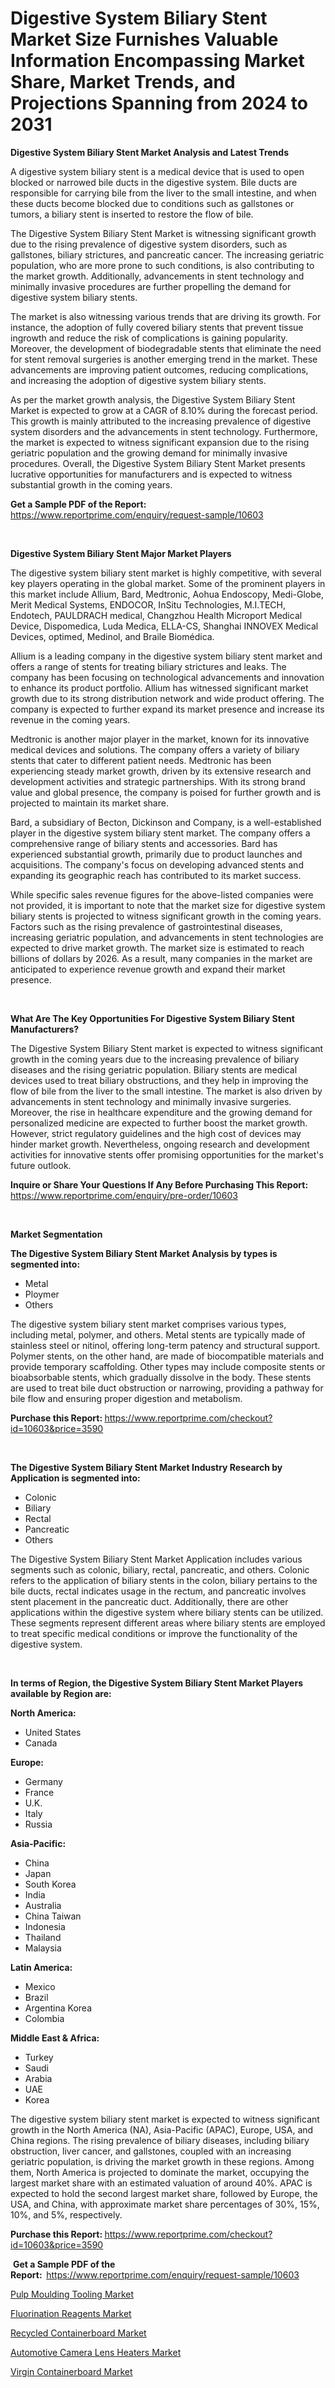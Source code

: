 <p><h1>Digestive System Biliary Stent Market Size Furnishes Valuable Information Encompassing Market Share, Market Trends, and Projections Spanning from 2024 to 2031</h1></p><p><strong>Digestive System Biliary Stent Market Analysis and Latest Trends</strong></p>
<p><p>A digestive system biliary stent is a medical device that is used to open blocked or narrowed bile ducts in the digestive system. Bile ducts are responsible for carrying bile from the liver to the small intestine, and when these ducts become blocked due to conditions such as gallstones or tumors, a biliary stent is inserted to restore the flow of bile.</p><p>The Digestive System Biliary Stent Market is witnessing significant growth due to the rising prevalence of digestive system disorders, such as gallstones, biliary strictures, and pancreatic cancer. The increasing geriatric population, who are more prone to such conditions, is also contributing to the market growth. Additionally, advancements in stent technology and minimally invasive procedures are further propelling the demand for digestive system biliary stents.</p><p>The market is also witnessing various trends that are driving its growth. For instance, the adoption of fully covered biliary stents that prevent tissue ingrowth and reduce the risk of complications is gaining popularity. Moreover, the development of biodegradable stents that eliminate the need for stent removal surgeries is another emerging trend in the market. These advancements are improving patient outcomes, reducing complications, and increasing the adoption of digestive system biliary stents.</p><p>As per the market growth analysis, the Digestive System Biliary Stent Market is expected to grow at a CAGR of 8.10% during the forecast period. This growth is mainly attributed to the increasing prevalence of digestive system disorders and the advancements in stent technology. Furthermore, the market is expected to witness significant expansion due to the rising geriatric population and the growing demand for minimally invasive procedures. Overall, the Digestive System Biliary Stent Market presents lucrative opportunities for manufacturers and is expected to witness substantial growth in the coming years.</p></p>
<p><strong>Get a Sample PDF of the Report:&nbsp;</strong> <a href="https://www.reportprime.com/enquiry/request-sample/10603">https://www.reportprime.com/enquiry/request-sample/10603</a></p>
<p>&nbsp;</p>
<p><strong>Digestive System Biliary Stent Major Market Players</strong></p>
<p><p>The digestive system biliary stent market is highly competitive, with several key players operating in the global market. Some of the prominent players in this market include Allium, Bard, Medtronic, Aohua Endoscopy, Medi-Globe, Merit Medical Systems, ENDOCOR, InSitu Technologies, M.I.TECH, Endotech, PAULDRACH medical, Changzhou Health Microport Medical Device, Dispomedica, Luda Medica, ELLA-CS, Shanghai INNOVEX Medical Devices, optimed, Medinol, and Braile Biomédica.</p><p>Allium is a leading company in the digestive system biliary stent market and offers a range of stents for treating biliary strictures and leaks. The company has been focusing on technological advancements and innovation to enhance its product portfolio. Allium has witnessed significant market growth due to its strong distribution network and wide product offering. The company is expected to further expand its market presence and increase its revenue in the coming years.</p><p>Medtronic is another major player in the market, known for its innovative medical devices and solutions. The company offers a variety of biliary stents that cater to different patient needs. Medtronic has been experiencing steady market growth, driven by its extensive research and development activities and strategic partnerships. With its strong brand value and global presence, the company is poised for further growth and is projected to maintain its market share.</p><p>Bard, a subsidiary of Becton, Dickinson and Company, is a well-established player in the digestive system biliary stent market. The company offers a comprehensive range of biliary stents and accessories. Bard has experienced substantial growth, primarily due to product launches and acquisitions. The company's focus on developing advanced stents and expanding its geographic reach has contributed to its market success.</p><p>While specific sales revenue figures for the above-listed companies were not provided, it is important to note that the market size for digestive system biliary stents is projected to witness significant growth in the coming years. Factors such as the rising prevalence of gastrointestinal diseases, increasing geriatric population, and advancements in stent technologies are expected to drive market growth. The market size is estimated to reach billions of dollars by 2026. As a result, many companies in the market are anticipated to experience revenue growth and expand their market presence.</p></p>
<p>&nbsp;</p>
<p><strong>What Are The Key Opportunities For Digestive System Biliary Stent Manufacturers?</strong></p>
<p><p>The Digestive System Biliary Stent market is expected to witness significant growth in the coming years due to the increasing prevalence of biliary diseases and the rising geriatric population. Biliary stents are medical devices used to treat biliary obstructions, and they help in improving the flow of bile from the liver to the small intestine. The market is also driven by advancements in stent technology and minimally invasive surgeries. Moreover, the rise in healthcare expenditure and the growing demand for personalized medicine are expected to further boost the market growth. However, strict regulatory guidelines and the high cost of devices may hinder market growth. Nevertheless, ongoing research and development activities for innovative stents offer promising opportunities for the market's future outlook.</p></p>
<p><strong>Inquire or Share Your Questions If Any Before Purchasing This Report:</strong> <a href="https://www.reportprime.com/enquiry/pre-order/10603">https://www.reportprime.com/enquiry/pre-order/10603</a></p>
<p>&nbsp;</p>
<p><strong>Market Segmentation</strong></p>
<p><strong>The Digestive System Biliary Stent Market Analysis by types is segmented into:</strong></p>
<p><ul><li>Metal</li><li>Ploymer</li><li>Others</li></ul></p>
<p><p>The digestive system biliary stent market comprises various types, including metal, polymer, and others. Metal stents are typically made of stainless steel or nitinol, offering long-term patency and structural support. Polymer stents, on the other hand, are made of biocompatible materials and provide temporary scaffolding. Other types may include composite stents or bioabsorbable stents, which gradually dissolve in the body. These stents are used to treat bile duct obstruction or narrowing, providing a pathway for bile flow and ensuring proper digestion and metabolism.</p></p>
<p><strong>Purchase this Report:&nbsp;</strong><a href="https://www.reportprime.com/checkout?id=10603&price=3590">https://www.reportprime.com/checkout?id=10603&price=3590</a></p>
<p>&nbsp;</p>
<p><strong>The Digestive System Biliary Stent Market Industry Research by Application is segmented into:</strong></p>
<p><ul><li>Colonic</li><li>Biliary</li><li>Rectal</li><li>Pancreatic</li><li>Others</li></ul></p>
<p><p>The Digestive System Biliary Stent Market Application includes various segments such as colonic, biliary, rectal, pancreatic, and others. Colonic refers to the application of biliary stents in the colon, biliary pertains to the bile ducts, rectal indicates usage in the rectum, and pancreatic involves stent placement in the pancreatic duct. Additionally, there are other applications within the digestive system where biliary stents can be utilized. These segments represent different areas where biliary stents are employed to treat specific medical conditions or improve the functionality of the digestive system.</p></p>
<p>&nbsp;</p>
<p><strong>In terms of Region, the Digestive System Biliary Stent Market Players available by Region are:</strong></p>
<p>
    <p> <strong> North America: </strong>
        <ul>
            <li>United States</li>
            <li>Canada</li>
        </ul>
        </p> 
    <p> <strong> Europe: </strong>
        <ul>
            <li>Germany</li>
            <li>France</li>
            <li>U.K.</li>
            <li>Italy</li>
            <li>Russia</li>
        </ul>
        </p> 
    <p> <strong> Asia-Pacific: </strong>
        <ul>
            <li>China</li>
            <li>Japan</li>
            <li>South Korea</li>
            <li>India</li>
            <li>Australia</li>
            <li>China Taiwan</li>
            <li>Indonesia</li>
            <li>Thailand</li>
            <li>Malaysia</li>
        </ul>
        </p> 
    <p> <strong> Latin America: </strong>
        <ul>
            <li>Mexico</li>
            <li>Brazil</li>
            <li>Argentina Korea</li>
            <li>Colombia</li>
        </ul>
        </p> 
    <p> <strong> Middle East & Africa: </strong>
        <ul>
            <li>Turkey</li>
            <li>Saudi</li>
            <li>Arabia</li>
            <li>UAE</li>
            <li>Korea</li>
        </ul>
    </p>
    </p>
<p><p>The digestive system biliary stent market is expected to witness significant growth in the North America (NA), Asia-Pacific (APAC), Europe, USA, and China regions. The rising prevalence of biliary diseases, including biliary obstruction, liver cancer, and gallstones, coupled with an increasing geriatric population, is driving the market growth in these regions. Among them, North America is projected to dominate the market, occupying the largest market share with an estimated valuation of around 40%. APAC is expected to hold the second largest market share, followed by Europe, the USA, and China, with approximate market share percentages of 30%, 15%, 10%, and 5%, respectively.</p></p>
<p><strong>Purchase this Report: </strong><a href="https://www.reportprime.com/checkout?id=10603&price=3590">https://www.reportprime.com/checkout?id=10603&price=3590</a></p>
<p>&nbsp;<strong>Get a Sample PDF of the Report:&nbsp;&nbsp;</strong><a href="https://www.reportprime.com/enquiry/request-sample/10603">https://www.reportprime.com/enquiry/request-sample/10603</a></p>
<p><strong></strong></p>
<p><p><a href="https://medium.com/@londonhilll/decoding-pulp-moulding-tooling-market-metrics-market-share-trends-and-growth-patterns-09083fdfbb61">Pulp Moulding Tooling Market</a></p><p><a href="https://medium.com/@londonhilll/decoding-fluorination-reagents-market-metrics-market-share-trends-and-growth-patterns-ff97518f2741">Fluorination Reagents Market</a></p><p><a href="https://medium.com/@londonhilll/recycled-containerboard-market-outlook-industry-overview-and-forecast-2024-to-2031-05a95c0f548d">Recycled Containerboard Market</a></p><p><a href="https://medium.com/@isidrowolff1966/decoding-automotive-camera-lens-heaters-market-metrics-market-share-trends-and-growth-patterns-1ca3bce77099">Automotive Camera Lens Heaters Market</a></p><p><a href="https://medium.com/@londonhilll/virgin-containerboard-market-trends-forecast-and-competitive-analysis-to-2031-11515ea37881">Virgin Containerboard Market</a></p></p>